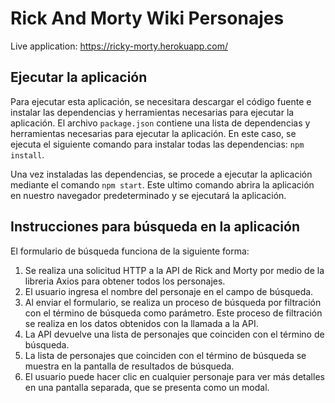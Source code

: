 # Rick And Morty Wiki Personajes

Live application: https://ricky-morty.herokuapp.com/

## Ejecutar la aplicación

Para ejecutar esta aplicación, se necesitara descargar el código fuente e instalar las dependencias y herramientas necesarias para ejecutar la aplicación. El archivo `package.json`  contiene una lista de dependencias y herramientas necesarias para ejecutar la aplicación. En este caso, se ejecuta el siguiente comando para instalar todas las dependencias: `npm install`.

Una vez instaladas las dependencias, se procede a ejecutar la aplicación mediante el comando `npm start`. Este ultimo comando abrira la aplicación en nuestro navegador predeterminado y se ejecutará la aplicación. 

## Instrucciones para búsqueda en la aplicación
El formulario de búsqueda funciona de la siguiente forma: 
  1. Se realiza una solicitud HTTP a la API de Rick and Morty por medio de la libreria Axios para obtener todos los personajes.
  2. El usuario ingresa el nombre del personaje en el campo de búsqueda.
  2. Al enviar el formulario, se realiza un proceso de búsqueda por filtración con el término de búsqueda como parámetro. Este proceso de filtración se      realiza en los datos obtenidos con la llamada a la API.
  3. La API devuelve una lista de personajes que coinciden con el término de búsqueda.
  4. La lista de personajes que coinciden con el término de búsqueda se muestra en la pantalla de resultados de búsqueda.
  5. El usuario puede hacer clic en cualquier personaje para ver más detalles en una pantalla separada, que se presenta como un modal.
